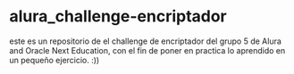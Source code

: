 # alura_challenge-encriptador
este es un repositorio de el challenge de encriptador del grupo 5 de Alura and Oracle Next Education, con el fin de poner en practica lo aprendido en un pequeño ejercicio.
:))

